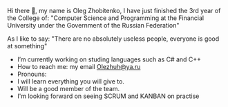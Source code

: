 Hi there 👋, my name is Oleg Zhobitenko, I have just finished the 3rd year of the College of:
"Computer Science and Programming at the Financial University under the Government of the Russian Federation"

As I like to say: "There are no absolutely useless people, everyone is good at something"

- I’m currently working on studing languages such as C# and C++
- How to reach me: my email Olezhuh@ya.ru
- Pronouns: 
- I will learn everything you will give to.
- Will be a good member of the team.
- I'm looking forward on seeing SCRUM and KANBAN on practise
